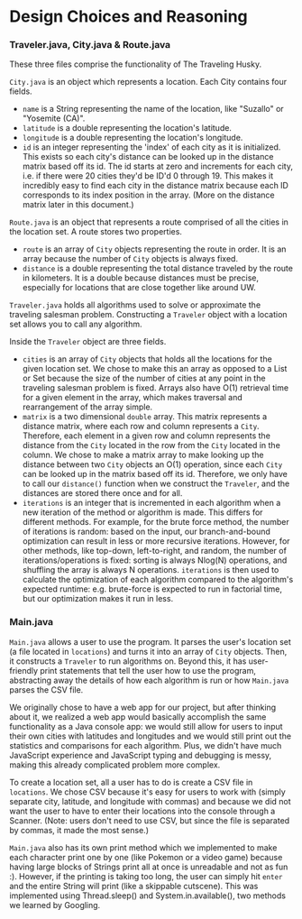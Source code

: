 # Design Choices and Reasoning

### Traveler.java, City.java & Route.java

These three files comprise the functionality of The Traveling Husky. 

`City.java` is an object which represents a location. Each City contains four fields.
- `name` is a String representing the name of the location, like "Suzallo" or "Yosemite (CA)".
- `latitude` is a double representing the location's latitude.
- `longitude` is a double representing the location's longitude.
- `id` is an integer representing the 'index' of each city as it is initialized. This exists so each city's distance can be 
looked up in the distance matrix based off its id. The id starts at zero and increments for each city, i.e. if there were 20
cities they'd be ID'd 0 through 19. This makes it incredibly easy to find each city in the distance matrix because each ID 
corresponds to its index position in the array. (More on the distance matrix later in this document.)

`Route.java` is an object that represents a route comprised of all the cities in the location set. A route stores two properties.
- `route` is an array of `City` objects representing the route in order. It is an array because the number of `City` objects is
always fixed.
- `distance` is a double representing the total distance traveled by the route in kilometers. It is a double because distances must 
be precise, especially for locations that are close together like around UW.

`Traveler.java` holds all algorithms used to solve or approximate the traveling salesman problem. 
Constructing a `Traveler` object with a location set allows you to call any algorithm.

Inside the `Traveler` object are three fields.
- `cities` is an array of `City` objects that holds all the locations for the given location set. We chose to make this an array
as opposed to a List or Set because the size of the number of cities at any point in the traveling salesman problem is fixed.
Arrays also have O(1) retrieval time for a given element in the array, which makes traversal and rearrangement of the array simple.
- `matrix` is a two dimensional `double` array. This matrix represents a distance matrix, where each row and column represents a
`City`. Therefore, each element in a given row and column represents the distance from the `City` located in the row from the
`City` located in the column. We chose to make a matrix array to make looking up the distance between two `City` objects an O(1)
operation, since each `City` can be looked up in the matrix based off its id. Therefore, we only have to call our `distance()`
function when we construct the `Traveler`, and the distances are stored there once and for all.
- `iterations` is an integer that is incremented in each algorithm when a new iteration of the method or algorithm is made. This
differs for different methods. For example, for the brute force method, the number of iterations is random: based on the input,
our branch-and-bound optimization can result in less or more recursive iterations. However, for other methods, like top-down,
left-to-right, and random, the number of iterations/operations is fixed: sorting is always Nlog(N) operations, and shuffling the
array is always N operations. `iterations` is then used to calculate the optimization of each algorithm compared to the algorithm's
expected runtime: e.g. brute-force is expected to run in factorial time, but our optimization makes it run in less.

### Main.java

`Main.java` allows a user to use the program. It parses the user's location set (a file located in `locations`) and turns it
into an array of `City` objects. Then, it constructs a `Traveler` to run algorithms on. Beyond this, it has user-friendly
print statements that tell the user how to use the program, abstracting away the details of how each algorithm is run or how
`Main.java` parses the CSV file.

We originally chose to have a web app for our project, but after thinking about it, we realized a web app would basically accomplish
the same functionality as a Java console app: we would still allow for users to input their own cities with latitudes and longitudes
and we would still print out the statistics and comparisons for each algorithm. Plus, we didn't have much JavaScript experience
and JavaScript typing and debugging is messy, making this already complicated problem more complex.

To create a location set, all a user has to do is create a CSV file in `locations`. We chose CSV because it's easy for users to
work with (simply separate city, latitude, and longitude with commas) and because we did not want the user to have to enter
their locations into the console through a Scanner. (Note: users don't need to use CSV, but since the file is separated by commas,
it made the most sense.)

`Main.java` also has its own print method which we implemented to make each character print one by one (like Pokemon or a video
game) because having large blocks of Strings print all at once is unreadable and not as fun :). However, if the printing is taking
too long, the user can simply hit `enter` and the entire String will print (like a skippable cutscene). This was implemented
using Thread.sleep() and System.in.available(), two methods we learned by Googling.
